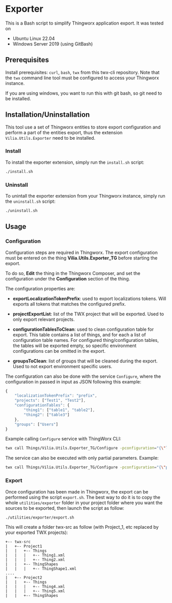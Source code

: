 # Exporter

This is a Bash script to simplify Thingworx application export. It
was tested on

- Ubuntu Linux 22.04
- Windows Server 2019 (using GitBash)

## Prerequisites

Install prerequisites: `curl`, `bash`, `twx` from this twx-cli repository.
Note that the `twx` command line tool must be configured to access your Thingworx instance.

If you are using windows, you want to run this with git bash, so git need to be installed.

## Installation/Uninstallation

This tool use a set of Thingworx entities to store export configuration and perform a part of the entities 
export, thus the extension `Vilia.Utils.Exporter` need to be installed.

### Install

To install the exporter extension, simply run the `install.sh` script:

```bash
./install.sh
```

### Uninstall

To unintall the exporter extension from your Thingworx instance, simply run the `uninstall.sh` script:

```bash
./uninstall.sh
```

## Usage

### Configuration

Configuration steps are required in Thingworx. The export configuration must be entered on the
thing **Vilia.Utils.Exporter_TG** before starting the export.

To do so, **Edit** the thing in the Thingworx Composer, and set the configuration under the
**Configuration** section of the thing.

The configuration properties are:

- **exportLocalizationTokenPrefix**: used to export localizations tokens. Will exports all tokens that matches
the configured prefix.

- **projectExportList**: list of the TWX project that will be exported. Used to only export relevant projects.

- **configurationTablesToClean**: used to clean configuration table for export. This table contains a list of
things, and for each a list of configuration table names. For configured thing/configuration tables, the 
tables will be exported empty, so specific environment configurations can be omitted in the export.

- **groupsToClean**: list of groups that will be cleaned during the export. Used to not export environment
specific users.

The configuration can also be done with the service `Configure`, where the configuration in passed in input 
as JSON following this example:

```javascript
{
    "localizationTokenPrefix": "prefix",
    "projects": ["Test1", "Test2"],
    "configurationTables": {
        "thing1": ["table1", "table2"],
        "thing2": ["table3"]
    },
    "groups": ["Users"]
}
```

Example calling `Configure` service with ThingWorx CLI:

```bash
twx call Things/Vilia.Utils.Exporter_TG/Configure -pconfiguration="{\"localizationTokenPrefix\": \"prefix\", \"projects\": [\"Test1\", \"Test2\"], \"configurationTables\": {\"thing1\": [\"table1\", \"table2\"], \"thing2\": [\"table3\"]}, \"groups\": [\"Users\"]}"
```

The service can also be executed with only partial parameters. Example:

```bash
twx call Things/Vilia.Utils.Exporter_TG/Configure -pconfiguration="{\"projects\": [\"Test1\", \"Test3\"]}"
```

### Export

Once configuration has been made in Thingworx, the export can be performed using the script `export.sh`.
The best way to do it is to copy the whole `utilities/exporter` folder in your project folder where you want the 
sources to be exported, then launch the script as follow:

```bash
./utilities/exporter/export.sh
```

This will create a folder twx-src as follow (with Project_1, etc replaced by your exported TWX projects):

```
+-- twx-src
|   +-- Project1
|   |   +-- Things
|   |   |   +-- Thing1.xml   
|   |   |   +-- Thing2.xml 
|   |   +-- ThingShapes
|   |   |   +-- ThingShape1.xml 
....
|   +-- Project2
|   |   +-- Things
|   |   |   +-- Thing4.xml   
|   |   |   +-- Thing5.xml 
|   |   +-- ThingShapes
```